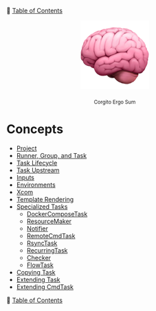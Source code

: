 🔖 [Table of Contents](../README.md)

<div align="center">
  <img src="../_images/emoji/brain.png"/>
  <p>
    <sub>
      Corgito Ergo Sum
    </sub>
  </p>
</div>


# Concepts

- [Project](project.md)
- [Runner, Group, and Task](runner-group-and-task.md)
- [Task Lifecycle](task-lifecycle.md)
- [Task Upstream](task-upstream.md)
- [Inputs](inputs.md)
- [Environments](environments.md)
- [Xcom](xcom.md)
- [Template Rendering](template-rendering.md)
- [Specialized Tasks](specialized-tasks/README.md)
  - [DockerComposeTask](specialized-tasks/docker-compose-task.md)
  - [ResourceMaker](specialized-tasks/resource-maker.md)
  - [Notifier](specialized-tasks/notifider.md)
  - [RemoteCmdTask](specialized-tasks/remote-cmd-task.md)
  - [RsyncTask](specialized-tasks/rsync-task.md)
  - [RecurringTask](specialized-tasks/recurring-task.md)
  - [Checker](specialized-tasks/checker.md)
  - [FlowTask](specialized-tasks/flow-task.md)
- [Copying Task](copying-task.md)
- [Extending Task](extending-task.md)
- [Extending CmdTask](extending-cmd-task.md)

🔖 [Table of Contents](../README.md)
